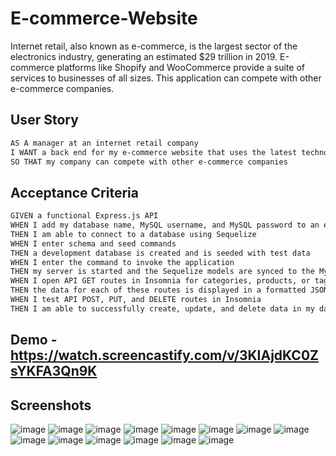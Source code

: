 # E-commerce-Website
Internet retail, also known as e-commerce, is the largest sector of the electronics industry, generating an estimated $29 trillion in 2019. E-commerce platforms like Shopify and WooCommerce provide a suite of services to businesses of all sizes. This application can compete with other e-commerce companies. 
## User Story

```md
AS A manager at an internet retail company
I WANT a back end for my e-commerce website that uses the latest technologies
SO THAT my company can compete with other e-commerce companies
```

## Acceptance Criteria

```md
GIVEN a functional Express.js API
WHEN I add my database name, MySQL username, and MySQL password to an environment variable file
THEN I am able to connect to a database using Sequelize
WHEN I enter schema and seed commands
THEN a development database is created and is seeded with test data
WHEN I enter the command to invoke the application
THEN my server is started and the Sequelize models are synced to the MySQL database
WHEN I open API GET routes in Insomnia for categories, products, or tags
THEN the data for each of these routes is displayed in a formatted JSON
WHEN I test API POST, PUT, and DELETE routes in Insomnia
THEN I am able to successfully create, update, and delete data in my database
```
## Demo - https://watch.screencastify.com/v/3KIAjdKC0ZsYKFA3Qn9K

## Screenshots
![image](https://github.com/anup2307/E-commerce-Website/assets/124316722/0f618cd0-a9d6-48a1-81d9-a443fab80770)
![image](https://github.com/anup2307/E-commerce-Website/assets/124316722/54a75ba6-a0bf-44c6-a878-724fa7e16ed0)
![image](https://github.com/anup2307/E-commerce-Website/assets/124316722/a7b1e070-82dc-455d-9feb-93e02071e478)
![image](https://github.com/anup2307/E-commerce-Website/assets/124316722/d680a4ca-1f42-4b7e-b2cb-630f137b0ca5)
![image](https://github.com/anup2307/E-commerce-Website/assets/124316722/28c918b4-b6d4-4a04-986e-25a6e41b03d7)
![image](https://github.com/anup2307/E-commerce-Website/assets/124316722/88eede41-cb5f-4e06-8db4-f973f7540af2)
![image](https://github.com/anup2307/E-commerce-Website/assets/124316722/9711bde3-d0a2-47f2-9540-4434c8d8acde)
![image](https://github.com/anup2307/E-commerce-Website/assets/124316722/65468d0a-6599-4f47-8719-9bfe06cc1f5f)
![image](https://github.com/anup2307/E-commerce-Website/assets/124316722/867841d6-a579-4ed1-854f-d9aea0a34d8d)
![image](https://github.com/anup2307/E-commerce-Website/assets/124316722/5dc654bc-20e5-46dd-a175-905751a6cb5b)
![image](https://github.com/anup2307/E-commerce-Website/assets/124316722/60cec3e2-8cca-491a-8856-d36e4249afe0)
![image](https://github.com/anup2307/E-commerce-Website/assets/124316722/15f0683f-bcf2-4fe2-b4f3-fa346df13c8b)
![image](https://github.com/anup2307/E-commerce-Website/assets/124316722/cf85a082-36a5-4c45-89bd-5080fb898b49)
![image](https://github.com/anup2307/E-commerce-Website/assets/124316722/6e445438-70f5-42ef-8285-9a434c8476f0)













